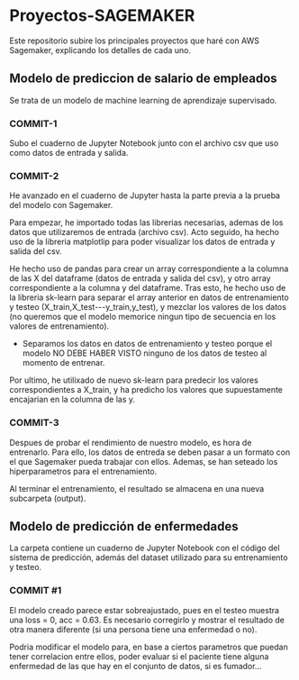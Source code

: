 # Proyectos-SAGEMAKER #
Este repositorio subire los principales proyectos que haré con AWS Sagemaker, explicando los detalles de cada uno.



## Modelo de prediccion de salario de empleados ##
Se trata de un modelo de machine learning de aprendizaje supervisado.

### COMMIT-1 ###

Subo el cuaderno de Jupyter Notebook junto con el archivo csv que uso como datos de entrada y salida.

### COMMIT-2 ###

He avanzado en el cuaderno de Jupyter hasta la parte previa a la prueba del modelo con Sagemaker.

Para empezar, he importado todas las librerias necesarias, ademas de los datos que utilizaremos de entrada (archivo csv).
Acto seguido, ha hecho uso de la libreria matplotlip para poder visualizar los datos de entrada y salida del csv.

He hecho uso de pandas para crear un array correspondiente a la columna de las X del dataframe (datos de entrada y salida del csv), y otro array
correspondiente a la columna y del dataframe.
Tras esto, he hecho uso de la libreria sk-learn para separar el array anterior en datos de entrenamiento y testeo (X_train,X_test---y_train,y_test),
y mezclar los valores de los datos (no queremos que el modelo memorice ningun tipo de secuencia en los valores de entrenamiento).

   - Separamos los datos en datos de entrenamiento y testeo porque el modelo NO DEBE HABER VISTO ninguno de los datos de testeo al momento de entrenar.

Por ultimo, he utilixado de nuevo sk-learn para predecir los valores correspondientes a X_train, y ha predicho los valores que supuestamente encajarian 
en la columna de las y.

### COMMIT-3 ###

Despues de probar el rendimiento de nuestro modelo, es hora de entrenarlo. Para ello, los datos de entreda se deben pasar a un formato con el que Sagemaker pueda trabajar con ellos. Ademas, se han seteado los hiperparametros para el entrenamiento.

Al terminar el entrenamiento, el resultado se almacena en una nueva subcarpeta (output).




## Modelo de predicción de enfermedades ##
La carpeta contiene un cuaderno de Jupyter Notebook con el código del sistema de predicción, además del dataset utilizado para su entrenamiento y testeo.

### COMMIT #1
El modelo creado parece estar sobreajustado, pues en el testeo muestra una loss = 0, acc = 0.63.
Es necesario corregirlo y mostrar el resultado de otra manera diferente (si una persona tiene una enfermedad o no).

Podria modificar el modelo para, en base a ciertos parametros que puedan tener correlacion entre ellos, poder evaluar si el paciente tiene alguna enfermedad de las que hay en el conjunto de datos, si es fumador...




